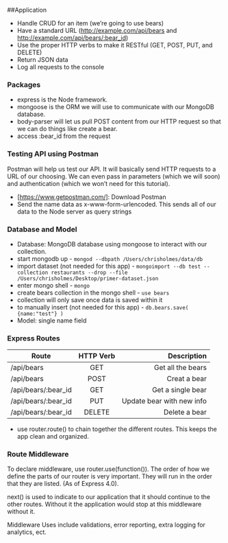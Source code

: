 ##Application
* Handle CRUD for an item (we’re going to use bears)
* Have a standard URL (http://example.com/api/bears and http://example.com/api/bears/:bear_id)
* Use the proper HTTP verbs to make it RESTful (GET, POST, PUT, and DELETE)
* Return JSON data
* Log all requests to the console

### Packages
* express is the Node framework. 
* mongoose is the ORM we will use to communicate with our MongoDB database.
* body-parser will let us pull POST content from our HTTP request so that we can do things like create a bear.
 * access :bear_id from the request

### Testing API using Postman
Postman will help us test our API. It will basically send HTTP requests to a URL of our choosing. We can even pass in parameters (which we will soon) and authentication (which we won’t need for this tutorial).
* [https://www.getpostman.com/]: Download Postman
* Send the name data as x-www-form-urlencoded. This sends all of our data to the Node server as query strings

### Database and Model
* Database: MongoDB database using mongoose to interact with our collection.
 * start mongodb up - `mongod --dbpath /Users/chrisholmes/data/db`
 * import dataset (not needed for this app) - `mongoimport --db test --collection restaurants --drop --file /Users/chrisholmes/Desktop/primer-dataset.json`
 * enter mongo shell - `mongo`
 * create bears collection in the mongo shell - `use bears`
 * collection will only save once data is saved within it
  * to manually insert (not needed for this app) - `db.bears.save( {name:"test"} )`
* Model: single name field

### Express Routes
| Route               | HTTP Verb     | Description               |
| ------------------- |:-------------:| -------------------------:|
| /api/bears          | GET           | Get all the bears         |
| /api/bears          | POST          | Creat a bear              |
| /api/bears/:bear_id | GET           | Get a single bear         |
| /api/bears/:bear_id | PUT           | Update bear with new info |
| /api/bears/:bear_id | DELETE        | Delete a bear             |

* use router.route() to chain together the different routes. This keeps the app clean and organized.

### Route Middleware
To declare middleware, use router.use(function()). The order of how we define the parts of our router is very important. They will run in the order that they are listed. (As of Express 4.0).

next() is used to indicate to our application that it should continue to the other routes. Without it the application would stop at this middleware without it.

Middleware Uses include validations, error reporting, extra logging for analytics, ect.

